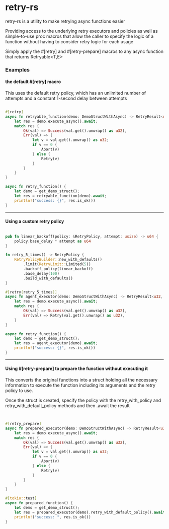 # retry-rs

retry-rs is a utility to make retrying async functions easier

Providing access to the underlying retry executors and policies as well as simple-to-use proc macros
that allow the caller to specify the logic of a function without having to consider retry logic for each usage

Simply apply the #[retry] and #[retry-prepare] macros to any async function that returns Retryable<T,E>

### Examples

#### the default #[retry] macro

This uses the default retry policy, which has an unlimited number of attempts
and a constant 1-second delay between attempts

```rust

#[retry]
async fn retryable_function(demo: DemoStructWithAsync) -> RetryResult<u32, u32> {
	let res = demo.execute_async().await;
	match res {
		Ok(val) => Success(val.get().unwrap() as u32),
		Err(val) => {
			let v = val.get().unwrap() as u32;
			if v == 0 {
				Abort(v)
			} else {
				Retry(v)
			}
		}
	}
}

async fn retry_function() {
	let demo = get_demo_struct();
	let res = retryable_function(demo).await;
	println!("success: {}", res.is_ok())
}

```

----

#### Using a custom retry policy

```rust

pub fn linear_backoff(policy: &RetryPolicy, attempt: usize) -> u64 {
	policy.base_delay * attempt as u64
}

fn retry_5_times() -> RetryPolicy {
	RetryPolicyBuilder::new_with_defaults()
		.limit(RetryLimit::Limited(5))
		.backoff_policy(linear_backoff)
		.base_delay(100)
		.build_with_defaults()
}

#[retry(retry_5_times)]
async fn agent_executor(demo: DemoStructWithAsync) -> RetryResult<u32, u32> {
	let res = demo.execute_async().await;
	match res {
		Ok(val) => Success(val.get().unwrap() as u32),
		Err(val) => Retry(val.get().unwrap() as u32),
	}
}

async fn retry_function() {
	let demo = get_demo_struct();
	let res = agent_executor(demo).await;
	println!("success: {}", res.is_ok())
}

```

----

#### Using #[retry-prepare] to prepare the function without executing it

This converts the original functions into a struct holding all the necessary information to execute the function
including its arguments and the retry policy to use.

Once the struct is created, specify the policy with the retry_with_policy and retry_with_default_policy methods and then
.await the result

```rust


#[retry_prepare]
async fn prepared_executor(demo: DemoStructWithAsync) -> RetryResult<u32, u32> {
	let res = demo.execute_async().await;
	match res {
		Ok(val) => Success(val.get().unwrap() as u32),
		Err(val) => {
			let v = val.get().unwrap() as u32;
			if v == 0 {
				Abort(v)
			} else {
				Retry(v)
			}
		}
	}
}

#[tokio::test]
async fn prepared_function() {
	let demo = get_demo_struct();
	let res = prepared_executor(demo).retry_with_default_policy().await;
	println!("success: ", res.is_ok())
}


```